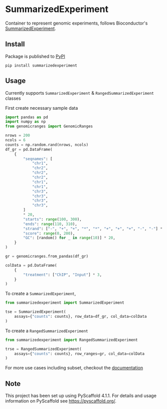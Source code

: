 # SummarizedExperiment

Container to represent genomic experiments, follows Bioconductor's [SummarizedExperiment](https://bioconductor.org/packages/release/bioc/html/SummarizedExperiment.html).

## Install

Package is published to [PyPI](https://pypi.org/project/summarizedexperiment/)

```shell
pip install summarizedexperiment
```

## Usage

Currently supports `SummarizedExperiment` & `RangedSummarizedExperiment` classes

First create necessary sample data

```python
import pandas as pd
import numpy as np
from genomicranges import GenomicRanges

nrows = 200
ncols = 6
counts = np.random.rand(nrows, ncols)
df_gr = pd.DataFrame(
    {
        "seqnames": [
            "chr1",
            "chr2",
            "chr2",
            "chr2",
            "chr1",
            "chr1",
            "chr3",
            "chr3",
            "chr3",
            "chr3",
        ]
        * 20,
        "starts": range(100, 300),
        "ends": range(110, 310),
        "strand": ["-", "+", "+", "*", "*", "+", "+", "+", "-", "-"] * 20,
        "score": range(0, 200),
        "GC": [random() for _ in range(10)] * 20,
    }
)

gr = genomicranges.from_pandas(df_gr)

colData = pd.DataFrame(
    {
        "treatment": ["ChIP", "Input"] * 3,
    }
)
```

To create a `SummarizedExperiment`,

```python
from summarizedexperiment import SummarizedExperiment

tse = SummarizedExperiment(
    assays={"counts": counts}, row_data=df_gr, col_data=colData
)
```

To create a `RangedSummarizedExperiment`

```python
from summarizedexperiment import RangedSummarizedExperiment

trse = RangedSummarizedExperiment(
    assays={"counts": counts}, row_ranges=gr, col_data=colData
)
```

For more use cases including subset, checkout the [documentation](https://biocpy.github.io/SummarizedExperiment/)

<!-- pyscaffold-notes -->

## Note

This project has been set up using PyScaffold 4.1.1. For details and usage
information on PyScaffold see https://pyscaffold.org/.
